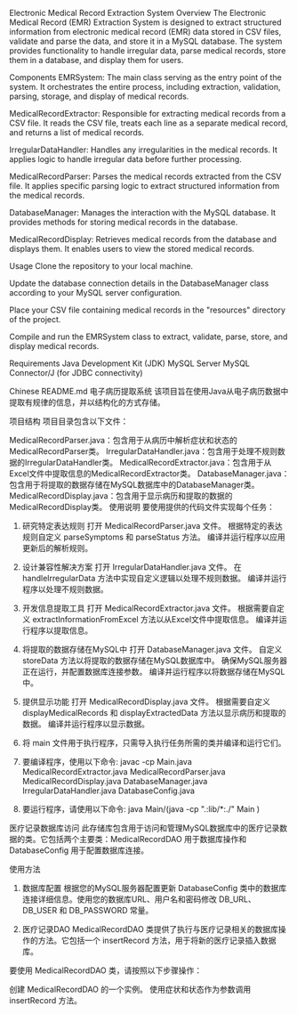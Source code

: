 Electronic Medical Record Extraction System
Overview
The Electronic Medical Record (EMR) Extraction System is designed to extract structured information from electronic medical record (EMR) data stored in CSV files, validate and parse the data, and store it in a MySQL database. The system provides functionality to handle irregular data, parse medical records, store them in a database, and display them for users.

Components
EMRSystem: The main class serving as the entry point of the system. It orchestrates the entire process, including extraction, validation, parsing, storage, and display of medical records.

MedicalRecordExtractor: Responsible for extracting medical records from a CSV file. It reads the CSV file, treats each line as a separate medical record, and returns a list of medical records.

IrregularDataHandler: Handles any irregularities in the medical records. It applies logic to handle irregular data before further processing.

MedicalRecordParser: Parses the medical records extracted from the CSV file. It applies specific parsing logic to extract structured information from the medical records.

DatabaseManager: Manages the interaction with the MySQL database. It provides methods for storing medical records in the database.

MedicalRecordDisplay: Retrieves medical records from the database and displays them. It enables users to view the stored medical records.

Usage
Clone the repository to your local machine.

Update the database connection details in the DatabaseManager class according to your MySQL server configuration.

Place your CSV file containing medical records in the "resources" directory of the project.

Compile and run the EMRSystem class to extract, validate, parse, store, and display medical records.

Requirements
Java Development Kit (JDK)
MySQL Server
MySQL Connector/J (for JDBC connectivity)

Chinese README.md
电子病历提取系统
该项目旨在使用Java从电子病历数据中提取有规律的信息，并以结构化的方式存储。

项目结构
项目目录包含以下文件：

MedicalRecordParser.java：包含用于从病历中解析症状和状态的MedicalRecordParser类。
IrregularDataHandler.java：包含用于处理不规则数据的IrregularDataHandler类。
MedicalRecordExtractor.java：包含用于从Excel文件中提取信息的MedicalRecordExtractor类。
DatabaseManager.java：包含用于将提取的数据存储在MySQL数据库中的DatabaseManager类。
MedicalRecordDisplay.java：包含用于显示病历和提取的数据的MedicalRecordDisplay类。
使用说明
要使用提供的代码文件实现每个任务：

1. 研究特定表达规则
打开 MedicalRecordParser.java 文件。
根据特定的表达规则自定义 parseSymptoms 和 parseStatus 方法。
编译并运行程序以应用更新后的解析规则。
2. 设计兼容性解决方案
打开 IrregularDataHandler.java 文件。
在 handleIrregularData 方法中实现自定义逻辑以处理不规则数据。
编译并运行程序以处理不规则数据。
3. 开发信息提取工具
打开 MedicalRecordExtractor.java 文件。
根据需要自定义 extractInformationFromExcel 方法以从Excel文件中提取信息。
编译并运行程序以提取信息。
4. 将提取的数据存储在MySQL中
打开 DatabaseManager.java 文件。
自定义 storeData 方法以将提取的数据存储在MySQL数据库中。
确保MySQL服务器正在运行，并配置数据库连接参数。
编译并运行程序以将数据存储在MySQL中。
5. 提供显示功能
打开 MedicalRecordDisplay.java 文件。
根据需要自定义 displayMedicalRecords 和 displayExtractedData 方法以显示病历和提取的数据。
编译并运行程序以显示数据。

6. 将 main 文件用于执行程序，只需导入执行任务所需的类并编译和运行它们。

7. 要编译程序，使用以下命令: javac -cp Main.java MedicalRecordExtractor.java MedicalRecordParser.java MedicalRecordDisplay.java DatabaseManager.java IrregularDataHandler.java DatabaseConfig.java

8. 要运行程序，请使用以下命令: java Main/(java -cp ".:lib/*:./" Main
)


医疗记录数据库访问
此存储库包含用于访问和管理MySQL数据库中的医疗记录数据的类。它包括两个主要类：MedicalRecordDAO 用于数据库操作和 DatabaseConfig 用于配置数据库连接。

使用方法
1. 数据库配置
根据您的MySQL服务器配置更新 DatabaseConfig 类中的数据库连接详细信息。使用您的数据库URL、用户名和密码修改 DB_URL、DB_USER 和 DB_PASSWORD 常量。

2. 医疗记录DAO
MedicalRecordDAO 类提供了执行与医疗记录相关的数据库操作的方法。它包括一个 insertRecord 方法，用于将新的医疗记录插入数据库。

要使用 MedicalRecordDAO 类，请按照以下步骤操作：

创建 MedicalRecordDAO 的一个实例。
使用症状和状态作为参数调用 insertRecord 方法。





